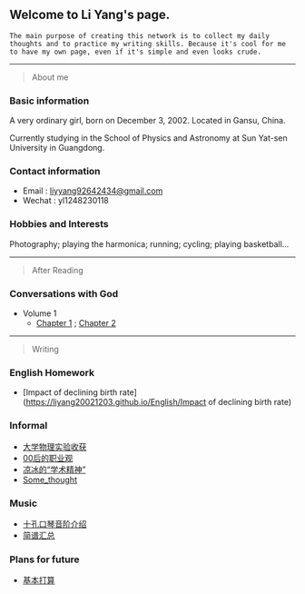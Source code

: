 ## Welcome to Li Yang's page.

```
The main purpose of creating this network is to collect my daily thoughts and to practice my writing skills. Because it's cool for me to have my own page, even if it's simple and even looks crude.
```
---

>About me 

### Basic information

A very ordinary girl, born on December 3, 2002. Located in Gansu, China.

Currently studying in the School of Physics and Astronomy at Sun Yat-sen University in Guangdong. 

### Contact information

- Email  : liyyang92642434@gmail.com
- Wechat : yl1248230118

### Hobbies and Interests

Photography; playing the harmonica; running; cycling; playing basketball...

---

>After Reading

### Conversations with God
- Volume 1
  - [Chapter 1](https://liyang20021203.github.io/Conversations%20with%20God/Volume_1/Chapter_1)   ;   [Chapter 2](https://liyang20021203.github.io/Conversations%20with%20God/Volume_1/Chapter_2)  

---

>Writing

### English Homework

- [Impact of declining birth rate](https://liyang20021203.github.io/English/Impact of declining birth rate)

### Informal

- [大学物理实验收获](https://www.zhihu.com/question/496432266/answer/2274212841)
- [00后的职业观](https://www.zhihu.com/question/449054782/answer/2382035547)
- [凉冰的“学术精神”](https://zhuanlan.zhihu.com/p/388647830)
- [Some_thought](https://liyang20021203.github.io/Some_thought/Some_thought)


### Music
- [十孔口琴音阶介绍](https://liyang20021203.github.io/Music/十孔口琴音阶介绍.gif)
- [简谱汇总](https://liyang20021203.github.io/Music/简谱汇总)

### Plans for future

- [基本打算](https://liyang20021203.github.io/Plans/Plans)

